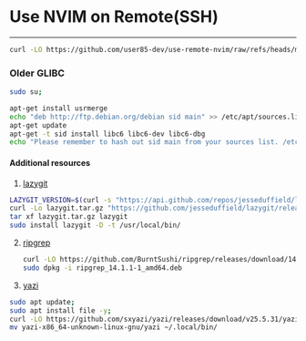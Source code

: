 # Use NVIM on Remote(SSH)
---
```bash
curl -LO https://github.com/user85-dev/use-remote-nvim/raw/refs/heads/main/setup-nvim.sh; chmod a+x setup-nvim.sh; ./setup-nvim.sh
```

### Older GLIBC
```bash
sudo su;

apt-get install usrmerge
echo "deb http://ftp.debian.org/debian sid main" >> /etc/apt/sources.list
apt-get update
apt-get -t sid install libc6 libc6-dev libc6-dbg
echo "Please remember to hash out sid main from your sources list. /etc/apt/sources.list"
```

#### Additional resources
1. [lazygit](https://github.com/jesseduffield/lazygit?tab=readme-ov-file#debian-and-ubuntu)

  ```bash
  LAZYGIT_VERSION=$(curl -s "https://api.github.com/repos/jesseduffield/lazygit/releases/latest" | \grep -Po '"tag_name": *"v\K[^"]*')
  curl -Lo lazygit.tar.gz "https://github.com/jesseduffield/lazygit/releases/download/v${LAZYGIT_VERSION}/lazygit_${LAZYGIT_VERSION}_Linux_x86_64.tar.gz"
  tar xf lazygit.tar.gz lazygit
  sudo install lazygit -D -t /usr/local/bin/
  ```

2. [ripgrep](https://github.com/BurntSushi/ripgrep?tab=readme-ov-file#installation)

   ```bash
   curl -LO https://github.com/BurntSushi/ripgrep/releases/download/14.1.1/ripgrep_14.1.1-1_amd64.deb
   sudo dpkg -i ripgrep_14.1.1-1_amd64.deb
   ```
   
4. [yazi](https://yazi-rs.github.io/docs/installation#debian)

  ```bash
  sudo apt update;
  sudo apt install file -y;
  curl -LO https://github.com/sxyazi/yazi/releases/download/v25.5.31/yazi-x86_64-unknown-linux-gnu.zip; unzip yazi-x86_64-unknown-linux-gnu.zip;
  mv yazi-x86_64-unknown-linux-gnu/yazi ~/.local/bin/ 
  ```
 
